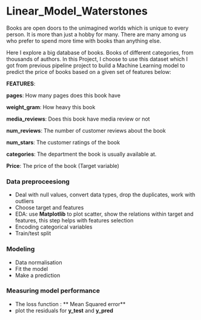 # Linear_Model_Waterstones


Books are open doors to the unimagined worlds which is unique to every person. It is more than just a hobby for many. There are many among us who prefer to spend more time with books than anything else.

Here I explore a big database of books. Books of different categories, from thousands of authors. In this Project, I choose  to use this dataset which I got from previous pipeline project to build a Machine Learning model to predict the price of books based on a given set of features below:

**FEATURES**:

**pages**: How many pages does this book have

**weight_gram**: How heavy this book 

**media_reviews**: Does this book have media review or not

**num_reviews**: The number of customer reviews about the book

**num_stars**: The customer ratings of the book

**categories**: The department the book is usually available at.

**Price**: The price of the book (Target variable)

### Data preproceesiong

- Deal with null values, convert data types, drop the duplicates, work with outliers
- Choose target and features
- EDA: use **Matplotlib** to plot scatter, show the relations within target and features, this step helps with features selection
- Encoding categorical variables
- Train/test split

### Modeling

 - Data normalisation
 - Fit the model
 - Make a prediction

### Measuring model performance

- The loss function : ** Mean Squared error**
- plot the residuals for **y_test** and **y_pred**
